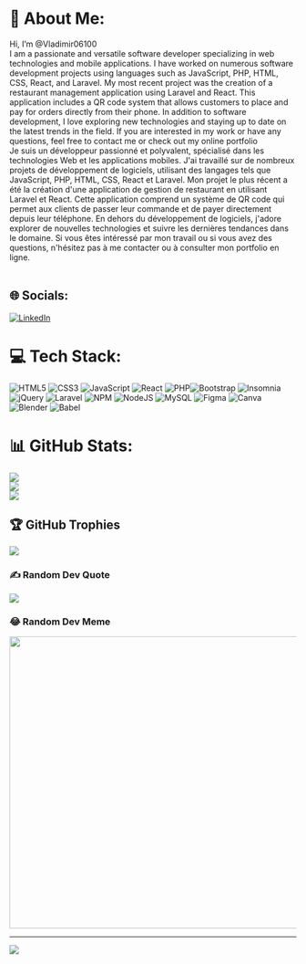 # 💫 About Me:
 Hi, I’m @Vladimir06100<br>
 I am a passionate and versatile software developer specializing in web technologies and mobile applications. I have worked on numerous software development projects using languages such as JavaScript, PHP, HTML, CSS, React, and Laravel. My most recent project was the creation of a restaurant management application using Laravel and React. This application includes a QR code system that allows customers to place and pay for orders directly from their phone. In addition to software development, I love exploring new technologies and staying up to date on the latest trends in the field. If you are interested in my work or have any questions, feel free to contact me or check out my online portfolio
 <br>
 Je suis un développeur passionné et polyvalent, spécialisé dans les technologies Web et les applications mobiles. J'ai travaillé sur de nombreux projets de développement de logiciels, utilisant des langages tels que JavaScript, PHP, HTML, CSS, React et Laravel. Mon projet le plus récent a été la création d'une application de gestion de restaurant en utilisant Laravel et React. Cette application comprend un système de QR code qui permet aux clients de passer leur commande et de payer directement depuis leur téléphone. En dehors du développement de logiciels, j'adore explorer de nouvelles technologies et suivre les dernières tendances dans le domaine. Si vous êtes intéressé par mon travail ou si vous avez des questions, n'hésitez pas à me contacter ou à consulter mon portfolio en ligne.<br><br>


## 🌐 Socials:
[![LinkedIn](https://img.shields.io/badge/LinkedIn-%230077B5.svg?logo=linkedin&logoColor=white)](https://linkedin.com/in/https://www.linkedin.com/in/vladimir-sinkevitch/) 

# 💻 Tech Stack:
![HTML5](https://img.shields.io/badge/html5-%23E34F26.svg?style=flat&logo=html5&logoColor=white) ![CSS3](https://img.shields.io/badge/css3-%231572B6.svg?style=flat&logo=css3&logoColor=white) 
![JavaScript](https://img.shields.io/badge/javascript-%23323330.svg?style=flat&logo=javascript&logoColor=%23F7DF1E)
![React](https://img.shields.io/badge/react-%2320232a.svg?style=flat&logo=react&logoColor=%2361DAFB) ![PHP](https://img.shields.io/badge/php-%23777BB4.svg?style=flat&logo=php&logoColor=white)![Bootstrap](https://img.shields.io/badge/bootstrap-%23563D7C.svg?style=flat&logo=bootstrap&logoColor=white) ![Insomnia](https://img.shields.io/badge/Insomnia-black?style=flat&logo=insomnia&logoColor=5849BE) ![jQuery](https://img.shields.io/badge/jquery-%230769AD.svg?style=flat&logo=jquery&logoColor=white) ![Laravel](https://img.shields.io/badge/laravel-%23FF2D20.svg?style=flat&logo=laravel&logoColor=white) ![NPM](https://img.shields.io/badge/NPM-%23000000.svg?style=flat&logo=npm&logoColor=white) ![NodeJS](https://img.shields.io/badge/node.js-6DA55F?style=flat&logo=node.js&logoColor=white) ![MySQL](https://img.shields.io/badge/mysql-%2300f.svg?style=flat&logo=mysql&logoColor=white) 	![Figma](https://img.shields.io/badge/figma-%23F24E1E.svg?style=flat&logo=figma&logoColor=white) ![Canva](https://img.shields.io/badge/Canva-%2300C4CC.svg?style=flat&logo=Canva&logoColor=white) ![Blender](https://img.shields.io/badge/blender-%23F5792A.svg?style=flat&logo=blender&logoColor=white) ![Babel](https://img.shields.io/badge/Babel-F9DC3e?style=flat&logo=babel&logoColor=black)
# 📊 GitHub Stats:
![](https://github-readme-stats.vercel.app/api?username=Vladimir06100&theme=gruvbox&hide_border=false&include_all_commits=false&count_private=false)<br/>
![](https://github-readme-streak-stats.herokuapp.com/?user=Vladimir06100&theme=gruvbox&hide_border=false)<br/>
![](https://github-readme-stats.vercel.app/api/top-langs/?username=Vladimir06100&theme=gruvbox&hide_border=false&include_all_commits=false&count_private=false&layout=compact)

## 🏆 GitHub Trophies
![](https://github-profile-trophy.vercel.app/?username=Vladimir06100&theme=nord&no-frame=false&no-bg=true&margin-w=4)

### ✍️ Random Dev Quote
![](https://quotes-github-readme.vercel.app/api?type=horizontal&theme=radical)

### 😂 Random Dev Meme
<img src="https://random-memer.herokuapp.com/" width="512px"/>

---
[![](https://visitcount.itsvg.in/api?id=Vladimir06100&icon=0&color=1)](https://visitcount.itsvg.in)

<!-- Proudly created with GPRM ( https://gprm.itsvg.in ) -->
